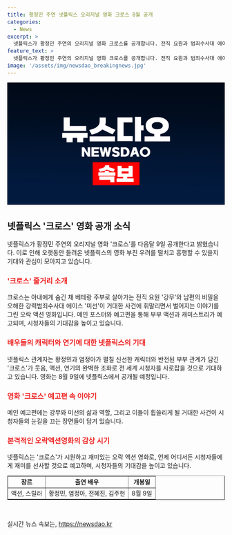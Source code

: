 ```yaml
---
title: 황정민 주연 넷플릭스 오리지널 영화 크로스 8월 공개
categories:
  - News
excerpt: >
  넷플릭스가 황정민 주연의 오리지널 영화 크로스를 공개합니다. 전직 요원과 범죄수사대 에이스가 거대한 사건에 휘말리며 벌어지는 이야기를 그린 오락 액션 영화로, 두 주연 배우의 부부 액션과 케미가 시선을 사로잡는다. 8월 9일 넷플릭스에서 공개될 예정이며, 관계자는 전 세계 시청자들을 사로잡을 것이라며 크로스를 기대하라고 말했다.
feature_text: >
  넷플릭스가 황정민 주연의 오리지널 영화 크로스를 공개합니다. 전직 요원과 범죄수사대 에이스가 거대한 사건에 휘말리며 벌어지는 이야기를 그린 오락 액션 영화로, 두 주연 배우의 부부 액션과 케미가 시선을 사로잡는다. 8월 9일 넷플릭스에서 공개될 예정이며, 관계자는 전 세계 시청자들을 사로잡을 것이라며 크로스를 기대하라고 말했다.
image: '/assets/img/newsdao_breakingnews.jpg'
---
```


<p><img src="/assets/img/newsdao_breakingnews.jpg" alt="pcversion 속보" /></p>

<h2 data-ke-size="size26">넷플릭스 '크로스' 영화 공개 소식</h2>

<p data-ke-size="size16">넷플릭스가 황정민 주연의 오리지널 영화 '크로스'를 다음달 9일 공개한다고 밝혔습니다. 이로 인해 오랫동안 들려온 넷플릭스의 영화 부진 우려를 떨치고 흥행할 수 있을지 기대와 관심이 모아지고 있습니다.</p>

<h3><b><span style="color: #ee2323;">'크로스' 줄거리 소개</span></b></h3>

<p data-ke-size="size16">크로스는 아내에게 숨긴 채 베테랑 주부로 살아가는 전직 요원 '강무'와 남편의 비밀을 오해한 강력범죄수사대 에이스 '미선'이 거대한 사건에 휘말리면서 벌어지는 이야기를 그린 오락 액션 영화입니다. 메인 포스터와 예고편을 통해 부부 액션과 캐미스트리가 예고되며, 시청자들의 기대감을 높이고 있습니다.</p>

<h3><b><span style="color: #ee2323;">배우들의 캐릭터와 연기에 대한 넷플릭스의 기대</span></b></h3>

<p data-ke-size="size16">넷플릭스 관계자는 황정민과 염정아가 펼칠 신선한 캐릭터와 반전된 부부 관계가 담긴 '크로스'가 웃음, 액션, 연기의 완벽한 조화로 전 세계 시청자를 사로잡을 것으로 기대하고 있습니다. 영화는 8월 9일에 넷플릭스에서 공개될 예정입니다.</p>

<h3><b><span style="color: #ee2323;">영화 '크로스' 예고편 속 이야기</span></b></h3>

<p data-ke-size="size16">메인 예고편에는 강무와 미선의 삶과 역할, 그리고 이들이 휩쓸리게 될 거대한 사건이 시청자들의 눈길을 끄는 장면들이 담겨 있습니다.</p>

<h3><b><span style="color: #ee2323;">본격적인 오락액션영화의 감상 시기</span></b></h3>

<p data-ke-size="size16">넷플릭스는 '크로스'가 시원하고 재미있는 오락 액션 영화로, 언제 어디서든 시청자들에게 재미를 선사할 것으로 예고하며, 시청자들의 기대감을 높이고 있습니다.</p>

<table style="width: 100%;" border="1">
<tbody>
<tr>
<td style="text-align: center; height: 17px;"><b>장르</b></td>
<td style="text-align: center; height: 17px;"><b>출연 배우</b></td>
<td style="text-align: center; height: 17px;"><b>개봉일</b></td>
</tr>
<tr>
<td style="text-align: center; height: 17px;">액션, 스릴러</td>
<td style="text-align: center; height: 17px;">황정민, 염정아, 전혜진, 김주헌</td>
<td style="text-align: center; height: 17px;">8월 9일</td>
</tr>
</tbody>
</table>

<p data-ke-size="size16">&nbsp;</p>
실시간 뉴스 속보는, <a href="https://newsdao.kr" rel="dofollow">https://newsdao.kr</a>


